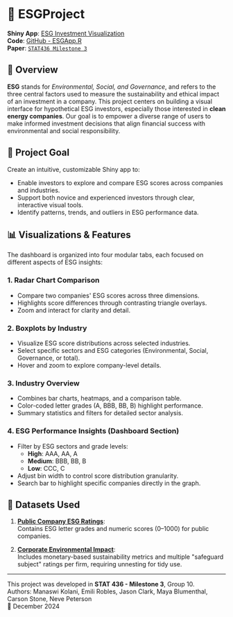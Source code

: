 # 🌿 ESGProject

**Shiny App**: [ESG Investment Visualization](https://ekass.shinyapps.io/ESGApp/)  
**Code**: [GitHub - ESGApp.R](https://github.com/ManaswiKolani/Stat436ProjectMilestone2/blob/main/ESGApp.R)  
**Paper**: [`STAT436 Milestone 3`](https://github.com/ManaswiKolani/Stat436ProjectMilestone2/blob/main/STAT436%20Milestone%203%20(1).pdf)

## 📌 Overview

**ESG** stands for *Environmental, Social, and Governance*, and refers to the three central factors used to measure the sustainability and ethical impact of an investment in a company. This project centers on building a visual interface for hypothetical ESG investors, especially those interested in **clean energy companies**. Our goal is to empower a diverse range of users to make informed investment decisions that align financial success with environmental and social responsibility.

## 🎯 Project Goal

Create an intuitive, customizable Shiny app to:
- Enable investors to explore and compare ESG scores across companies and industries.
- Support both novice and experienced investors through clear, interactive visual tools.
- Identify patterns, trends, and outliers in ESG performance data.

## 📊 Visualizations & Features

The dashboard is organized into four modular tabs, each focused on different aspects of ESG insights:

### 1. **Radar Chart Comparison**
- Compare two companies' ESG scores across three dimensions.
- Highlights score differences through contrasting triangle overlays.
- Zoom and interact for clarity and detail.

### 2. **Boxplots by Industry**
- Visualize ESG score distributions across selected industries.
- Select specific sectors and ESG categories (Environmental, Social, Governance, or total).
- Hover and zoom to explore company-level details.

### 3. **Industry Overview**
- Combines bar charts, heatmaps, and a comparison table.
- Color-coded letter grades (A, BBB, BB, B) highlight performance.
- Summary statistics and filters for detailed sector analysis.

### 4. **ESG Performance Insights (Dashboard Section)**
- Filter by ESG sectors and grade levels:
  - **High**: AAA, AA, A
  - **Medium**: BBB, BB, B
  - **Low**: CCC, C
- Adjust bin width to control score distribution granularity.
- Search bar to highlight specific companies directly in the graph.

## 📂 Datasets Used

1. [**Public Company ESG Ratings**](https://www.kaggle.com/datasets/alistairking/public-company-esg-ratings-dataset):  
   Contains ESG letter grades and numeric scores (0–1000) for public companies.

2. [**Corporate Environmental Impact**](https://www.kaggle.com/datasets/mannmann2/corporate-environmental-impact):  
   Includes monetary-based sustainability metrics and multiple "safeguard subject" ratings per firm, requiring unnesting for tidy use.

---

This project was developed in **STAT 436 - Milestone 3**, Group 10.  
Authors: Manaswi Kolani, Emili Robles, Jason Clark, Maya Blumenthal, Carson Stone, Neve Peterson  
📅 December 2024
